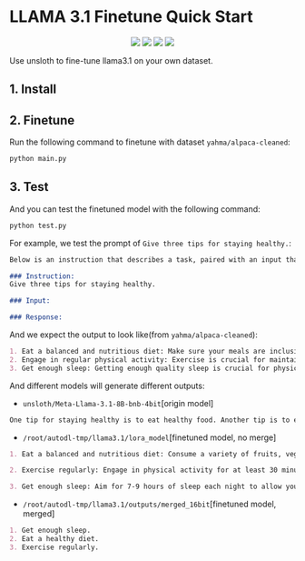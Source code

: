 # LLAMA 3.1 Finetune Quick Start

<div align=center>
<img src = https://img.shields.io/badge/-Llama3.1%20Meta-0467DF?style=flat-square&logo=meta&logoColor=FFFFFF>
<img src = https://img.shields.io/badge/-RTX%204090-76B900?style=flat-square&logo=nvidia&logoColor=FFFFFF>
<img src = https://img.shields.io/badge/-HuggingFace-FFD21E?style=flat-square&logo=huggingface&logoColor=FFFFFF>
<img src = https://img.shields.io/badge/-WandB-FFBE00?style=flat-square&logo=weightsandbiases&logoColor=FFFFFF>
</div>

Use unsloth to fine-tune llama3.1 on your own dataset.

## 1. Install


## 2. Finetune

Run the following command to finetune with dataset `yahma/alpaca-cleaned`:

```bash
python main.py
```

## 3. Test

And you can test the finetuned model with the following command:

```bash
python test.py
```

For example, we test the prompt of `Give three tips for staying healthy.`:

```markdown
Below is an instruction that describes a task, paired with an input that provides further context. Write a response that appropriately completes the request.

### Instruction:
Give three tips for staying healthy.

### Input:

### Response:
```

And we expect the output to look like(from `yahma/alpaca-cleaned`):

```markdown
1. Eat a balanced and nutritious diet: Make sure your meals are inclusive of a variety of fruits and vegetables, lean protein, whole grains, and healthy fats. This helps to provide your body with the essential nutrients to function at its best and can help prevent chronic diseases.
2. Engage in regular physical activity: Exercise is crucial for maintaining strong bones, muscles, and cardiovascular health. Aim for at least 150 minutes of moderate aerobic exercise or 75 minutes of vigorous exercise each week.
3. Get enough sleep: Getting enough quality sleep is crucial for physical and mental well-being. It helps to regulate mood, improve cognitive function, and supports healthy growth and immune function. Aim for 7-9 hours of sleep each night.
```

And different models will generate different outputs:

- `unsloth/Meta-Llama-3.1-8B-bnb-4bit`[origin model]

```markdown
One tip for staying healthy is to eat healthy food. Another tip is to exercise regularly. Another tip is to get enough sleep.
```

- `/root/autodl-tmp/llama3.1/lora_model`[finetuned model, no merge]

```markdown
1. Eat a balanced and nutritious diet: Consume a variety of fruits, vegetables, whole grains, lean proteins, and healthy fats to provide your body with the necessary nutrients to function optimally.

2. Exercise regularly: Engage in physical activity for at least 30 minutes a day, five days a week, to maintain a healthy weight, boost your immune system, and improve your overall physical and mental health.

3. Get enough sleep: Aim for 7-9 hours of sleep each night to allow your body to rest and recharge. Quality sleep is essential for your physical and mental health.
```

- `/root/autodl-tmp/llama3.1/outputs/merged_16bit`[finetuned model, merged]

```markdown
1. Get enough sleep.
2. Eat a healthy diet.
3. Exercise regularly.
```


